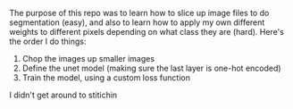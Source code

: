 The purpose of this repo was to learn how to slice up image files to do segmentation (easy), and also to learn how to apply my own different weights to different pixels 
depending on what class they are (hard). Here's the order I do things:

1. Chop the images up smaller images
2. Define the unet model (making sure the last layer is one-hot encoded)
3. Train the model, using a custom loss function 

I didn't get around to stitichin
